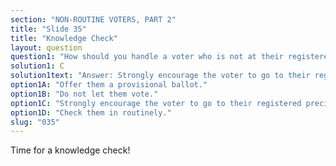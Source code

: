 ```yaml
---
section: "NON-ROUTINE VOTERS, PART 2"
title: "Slide 35"
title: "Knowledge Check"
layout: question
question1: "How should you handle a voter who is not at their registered precinct?"
solution1: C
solution1text: "Answer: Strongly encourage the voter to go to their registered precinct. Of course, all voters have the option of voting a provisional ballot. If an out-of-precinct voter chooses to vote a provisional ballot, make sure they first understand they are not voting in their registered precinct. All provisional ballots are adjudicated by the Electoral Board, who follow the law in determining which ballots to count."
option1A: "Offer them a provisional ballot."
option1B: "Do not let them vote."
option1C: "Strongly encourage the voter to go to their registered precinct. If the voter refuses, make sure they understand the law and offer them a provisional ballot."
option1D: "Check them in routinely."
slug: "035"
---
```


Time for a knowledge check!